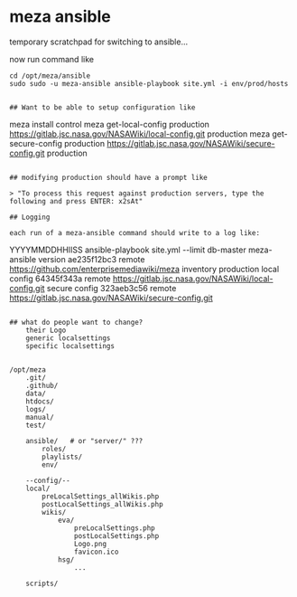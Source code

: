 meza ansible
============

temporary scratchpad for switching to ansible...

now run command like

```
cd /opt/meza/ansible
sudo sudo -u meza-ansible ansible-playbook site.yml -i env/prod/hosts


## Want to be able to setup configuration like

```
meza install control
meza get-local-config production https://gitlab.jsc.nasa.gov/NASAWiki/local-config.git production
meza get-secure-config production https://gitlab.jsc.nasa.gov/NASAWiki/secure-config.git production
```

## modifying production should have a prompt like

> "To process this request against production servers, type the following and press ENTER: x2sAt"

## Logging

each run of a meza-ansible command should write to a log like:

```
YYYYMMDDHHIISS ansible-playbook site.yml --limit db-master
	meza-ansible version ae235f12bc3 remote https://github.com/enterprisemediawiki/meza
	inventory production
	local config 64345f343a remote https://gitlab.jsc.nasa.gov/NASAWiki/local-config.git
	secure config 323aeb3c56 remote https://gitlab.jsc.nasa.gov/NASAWiki/secure-config.git
```

## what do people want to change?
	their Logo
	generic localsettings
	specific localsettings


/opt/meza
	.git/
	.github/
	data/
	htdocs/
	logs/
	manual/
	test/

	ansible/   # or "server/" ???
		roles/
		playlists/
		env/

	--config/--
	local/
		preLocalSettings_allWikis.php
		postLocalSettings_allWikis.php
		wikis/
			eva/
				preLocalSettings.php
				postLocalSettings.php
				Logo.png
				favicon.ico
			hsg/
				...

	scripts/

